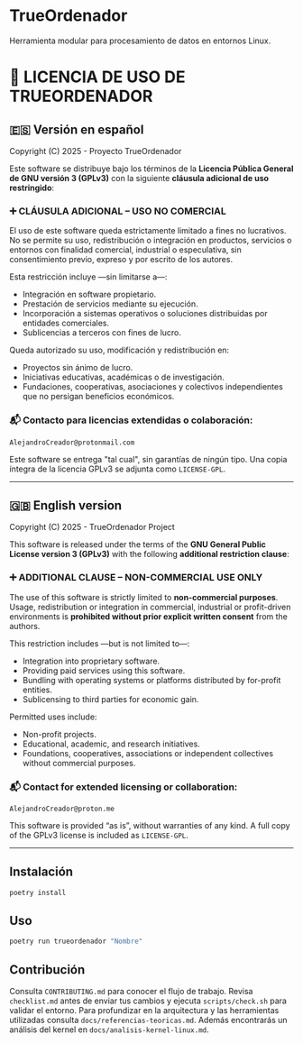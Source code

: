 # TrueOrdenador

Herramienta modular para procesamiento de datos en entornos Linux.


# 📄 LICENCIA DE USO DE TRUEORDENADOR

## 🇪🇸 Versión en español

Copyright (C) 2025 - Proyecto TrueOrdenador

Este software se distribuye bajo los términos de la **Licencia Pública General de GNU versión 3 (GPLv3)** con la siguiente **cláusula adicional de uso restringido**:

### ➕ CLÁUSULA ADICIONAL – USO NO COMERCIAL

El uso de este software queda estrictamente limitado a fines no lucrativos. No se permite su uso, redistribución o integración en productos, servicios o entornos con finalidad comercial, industrial o especulativa, sin consentimiento previo, expreso y por escrito de los autores.

Esta restricción incluye —sin limitarse a—:
- Integración en software propietario.
- Prestación de servicios mediante su ejecución.
- Incorporación a sistemas operativos o soluciones distribuidas por entidades comerciales.
- Sublicencias a terceros con fines de lucro.

Queda autorizado su uso, modificación y redistribución en:
- Proyectos sin ánimo de lucro.
- Iniciativas educativas, académicas o de investigación.
- Fundaciones, cooperativas, asociaciones y colectivos independientes que no persigan beneficios económicos.

### 📬 Contacto para licencias extendidas o colaboración:
`AlejandroCreador@protonmail.com`

Este software se entrega "tal cual", sin garantías de ningún tipo. Una copia íntegra de la licencia GPLv3 se adjunta como `LICENSE-GPL`.

---

## 🇬🇧 English version

Copyright (C) 2025 - TrueOrdenador Project

This software is released under the terms of the **GNU General Public License version 3 (GPLv3)** with the following **additional restriction clause**:

### ➕ ADDITIONAL CLAUSE – NON-COMMERCIAL USE ONLY

The use of this software is strictly limited to **non-commercial purposes**. Usage, redistribution or integration in commercial, industrial or profit-driven environments is **prohibited without prior explicit written consent** from the authors.

This restriction includes —but is not limited to—:
- Integration into proprietary software.
- Providing paid services using this software.
- Bundling with operating systems or platforms distributed by for-profit entities.
- Sublicensing to third parties for economic gain.

Permitted uses include:
- Non-profit projects.
- Educational, academic, and research initiatives.
- Foundations, cooperatives, associations or independent collectives without commercial purposes.

### 📬 Contact for extended licensing or collaboration:
`AlejandroCreador@proton.me`

This software is provided “as is”, without warranties of any kind. A full copy of the GPLv3 license is included as `LICENSE-GPL`.

---

## Instalación

```bash
poetry install
```

## Uso

```bash
poetry run trueordenador "Nombre"
```

## Contribución

Consulta `CONTRIBUTING.md` para conocer el flujo de trabajo.
Revisa `checklist.md` antes de enviar tus cambios y ejecuta `scripts/check.sh` para validar el entorno.
Para profundizar en la arquitectura y las herramientas utilizadas consulta `docs/referencias-teoricas.md`.
Además encontrarás un análisis del kernel en `docs/analisis-kernel-linux.md`.
